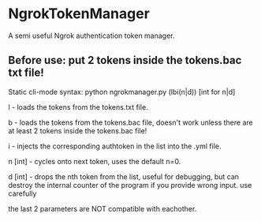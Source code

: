# NgrokTokenManager
A semi useful Ngrok authentication token manager.

## Before use: put 2 tokens inside the tokens.bac txt file!

Static cli-mode syntax: python ngrokmanager.py (lbi(n|d)) [int for n|d]

l - loads the tokens from the tokens.txt file.

b - loads the tokens from the tokens.bac file, doesn't work unless there are at least 2 tokens inside the tokens.bac file!

i - injects the corresponding authtoken in the list into the .yml file.

n [int] - cycles onto next token, uses the default n=0.

d [int] - drops the nth token from the list, useful for debugging, but can destroy the internal counter of the program if you provide wrong input. use carefully

the last 2 parameters are NOT compatible with eachother.
